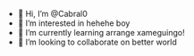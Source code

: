 - 👋 Hi, I’m @Cabral0
- 👀 I’m interested in hehehe boy
- 🌱 I’m currently learning arrange xameguingo!
- 💞️ I’m looking to collaborate on better world

<!---
Cabral0/Cabral0 is a ✨ special ✨ repository because its `README.md` (this file) appears on your GitHub profile.
You can click the Preview link to take a look at your changes.
--->

